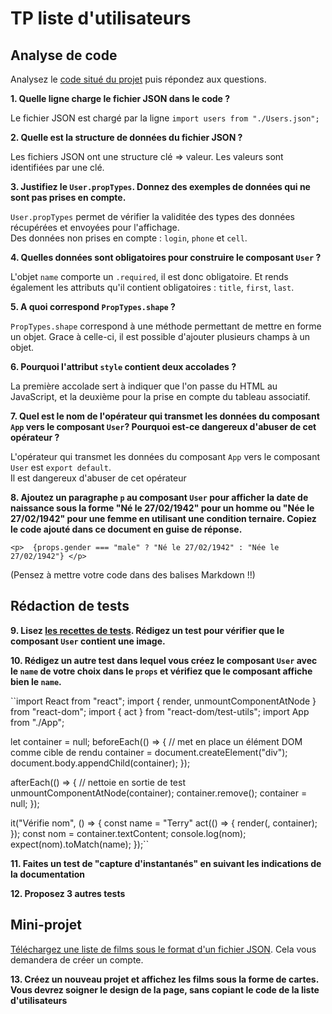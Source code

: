 # TP liste d'utilisateurs

## Analyse de code

Analysez le [code situé du projet](https://codesandbox.io/s/tp-props-q0wln?file=/src/App.js) puis répondez aux questions.


**1. Quelle ligne charge le fichier JSON dans le code ?**

Le fichier JSON est chargé par la ligne `import users from "./Users.json";`

**2. Quelle est la structure de données du fichier JSON ?**

Les fichiers JSON ont une structure clé => valeur. Les valeurs sont identifiées par une clé.

**3. Justifiez le `User.propTypes`. Donnez des exemples de données qui ne sont pas prises en compte.**

`User.propTypes` permet de vérifier la validitée des types des données récupérées et envoyées pour l'affichage.  
Des données non prises en compte : `login`, `phone` et `cell`.

**4. Quelles données sont obligatoires pour construire le composant `User` ?**

L'objet `name` comporte un `.required`, il est donc obligatoire. Et rends également les attributs qu'il contient obligatoires : `title`, `first`, `last`.

**5. A quoi correspond `PropTypes.shape` ?**

`PropTypes.shape` correspond à une méthode permettant de mettre en forme un objet. Grace à celle-ci, il est possible d'ajouter plusieurs champs à un objet.

**6. Pourquoi l'attribut `style` contient deux accolades ?**

La première accolade sert à indiquer que l'on passe du HTML au JavaScript, et la deuxième pour la prise en compte du tableau associatif.

**7. Quel est le nom de l'opérateur qui transmet les données du composant `App` vers le composant `User`? Pourquoi est-ce dangereux d'abuser de cet opérateur ?**

L'opérateur qui transmet les données du composant `App` vers le composant `User` est `export default`.  
Il est dangereux d'abuser de cet opérateur 

**8. Ajoutez un paragraphe `p` au composant `User` pour afficher la date de naissance sous la forme "Né le 27/02/1942" pour un homme ou "Née le 27/02/1942" pour une femme en utilisant une condition ternaire. Copiez le code ajouté dans ce document en guise de réponse.**

`<p> 
          {props.gender === "male" ? "Né le 27/02/1942" : "Née le 27/02/1942"}
     </p>`

(Pensez à mettre votre code dans des balises Markdown  !!)

## Rédaction de tests
**9. Lisez [les recettes de tests](https://fr.reactjs.org/docs/testing-recipes.html#gatsby-focus-wrapper). Rédigez un test pour vérifier que le composant `User` contient une image.**

**10. Rédigez un autre test dans lequel vous créez le composant `User` avec le `name` de votre choix dans le `props` et vérifiez que le composant affiche bien le `name`.**

``import React from "react";
import { render, unmountComponentAtNode } from "react-dom";
import { act } from "react-dom/test-utils";
import App from "./App";

let container = null;
beforeEach(() => {
  // met en place un élément DOM comme cible de rendu
  container = document.createElement("div");
  document.body.appendChild(container);
});

afterEach(() => {
  // nettoie en sortie de test
  unmountComponentAtNode(container);
  container.remove();
  container = null;
});

it("Vérifie nom", () => {
  const name = "Terry"
  act(() => {
    render(<App name = {name}/>, container);
  });
  const nom = container.textContent;
  console.log(nom);
  expect(nom).toMatch(name);
});``

**11. Faites un test de "capture d'instantanés" en suivant les indications de la documentation**

**12. Proposez 3 autres tests**


## Mini-projet 

[Téléchargez une liste de films sous le format d'un fichier JSON](https://imdb-api.com/). Cela vous demandera de créer un compte.

**13. Créez un nouveau projet et affichez les films sous la forme de cartes. Vous devrez soigner le design de la page, sans copiant le code de la liste d'utilisateurs**
